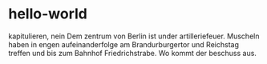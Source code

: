 # hello-world
kapitulieren, nein
Dem zentrum von Berlin ist under artilleriefeuer.
Muscheln haben in engen aufeinanderfolge am Brandurburgertor und Reichstag treffen und bis zum Bahnhof Friedrichstrabe.
Wo kommt der beschuss aus.
